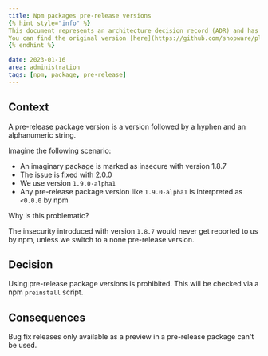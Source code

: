 ```yaml
---
title: Npm packages pre-release versions
{% hint style="info" %}
This document represents an architecture decision record (ADR) and has been mirrored from the ADR section in our Shopware 6 repository.
You can find the original version [here](https://github.com/shopware/platform/blob/trunk/adr/2023-01-16-npm-packages-pre-release-versions.md)
{% endhint %}

date: 2023-01-16
area: administration
tags: [npm, package, pre-release]
---
```


## Context
A pre-release package version is a version followed by a hyphen and an alphanumeric string.

Imagine the following scenario:
* An imaginary package is marked as insecure with version 1.8.7
* The issue is fixed with 2.0.0
* We use version `1.9.0-alpha1`
* Any pre-release package version like `1.9.0-alpha1` is interpreted as `<0.0.0` by npm

Why is this problematic?

The insecurity introduced with version `1.8.7` would never get reported to us by npm, unless we switch to a none pre-release version.

## Decision
Using pre-release package versions is prohibited.
This will be checked via a npm `preinstall` script.

## Consequences
Bug fix releases only available as a preview in a pre-release package can't be used.
